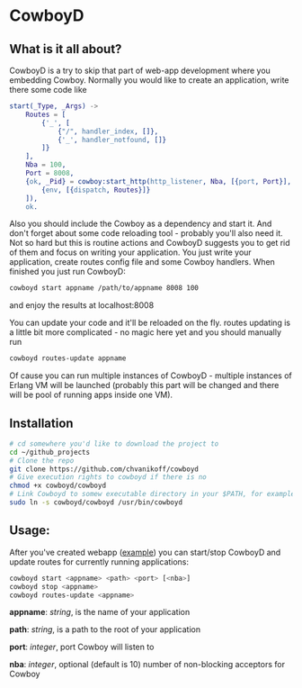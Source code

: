 # CowboyD

## What is it all about?
CowboyD is a try to skip that part of web-app development where you embedding Cowboy.
Normally you would like to create an application, write there some code like
```erlang
start(_Type, _Args) ->
	Routes = [
		{'_', [
			{"/", handler_index, []},
			{'_', handler_notfound, []}
		]}
	],
	Nba = 100,
	Port = 8008,
	{ok, _Pid} = cowboy:start_http(http_listener, Nba, [{port, Port}], [
		{env, [{dispatch, Routes}]}
	]),
	ok.
```
Also you should include the Cowboy as a dependency and start it. And don't forget about some code reloading tool - probably you'll also need it. Not so hard but this is routine actions and CowboyD suggests you to get rid of them and focus on writing your application. You just write your application, create routes config file and some Cowboy handlers. When finished you just run CowboyD:
```bash
cowboyd start appname /path/to/appname 8008 100
```
and enjoy the results at localhost:8008

You can update your code and it'll be reloaded on the fly. routes updating is a little bit more complicated - no magic here yet and you should manually run
```bash
cowboyd routes-update appname
```

Of cause you can run multiple instances of CowboyD - multiple instances of Erlang VM will be launched (probably this part will be changed and there will be pool of running apps inside one VM).

## Installation

```bash
# cd somewhere you'd like to download the project to
cd ~/github_projects
# Clone the repo
git clone https://github.com/chvanikoff/cowboyd
# Give execution rights to cowboyd if there is no
chmod +x cowboyd/cowboyd
# Link Cowboyd to somew executable directory in your $PATH, for example /usr/bin
sudo ln -s cowboyd/cowboyd /usr/bin/cowboyd
```

## Usage:

After you've created webapp ([example](https://github.com/chvanikoff/cowboyd/tree/master/examples/webapp)) you can start/stop CowboyD and update routes for currently running applications:

```bash
cowboyd start <appname> <path> <port> [<nba>]
cowboyd stop <appname>
cowboyd routes-update <appname>
```
**appname**: *string*, is the name of your application

**path**: *string*, is a path to the root of your application

**port**: *integer*, port Cowboy will listen to

**nba**: *integer*, optional (default is 10) number of non-blocking acceptors for Cowboy